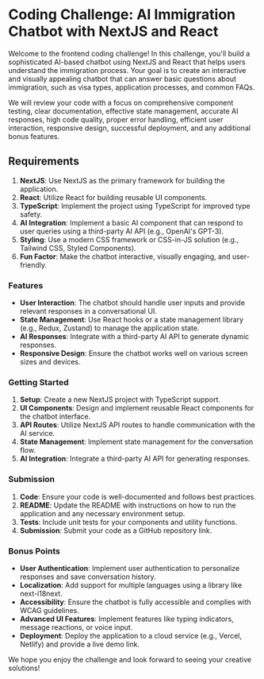 # Coding Challenge: AI Immigration Chatbot with NextJS and React

Welcome to the frontend coding challenge! In this challenge, you'll build a sophisticated AI-based chatbot using NextJS and React that helps users understand the immigration process. Your goal is to create an interactive and visually appealing chatbot that can answer basic questions about immigration, such as visa types, application processes, and common FAQs.

We will review your code with a focus on comprehensive component testing, clear documentation, effective state management, accurate AI responses, high code quality, proper error handling, efficient user interaction, responsive design, successful deployment, and any additional bonus features.

## Requirements

1. **NextJS**: Use NextJS as the primary framework for building the application.
2. **React**: Utilize React for building reusable UI components.
3. **TypeScript**: Implement the project using TypeScript for improved type safety.
4. **AI Integration**: Implement a basic AI component that can respond to user queries using a third-party AI API (e.g., OpenAI's GPT-3).
5. **Styling**: Use a modern CSS framework or CSS-in-JS solution (e.g., Tailwind CSS, Styled Components).
6. **Fun Factor**: Make the chatbot interactive, visually engaging, and user-friendly.

### Features

- **User Interaction**: The chatbot should handle user inputs and provide relevant responses in a conversational UI.
- **State Management**: Use React hooks or a state management library (e.g., Redux, Zustand) to manage the application state.
- **AI Responses**: Integrate with a third-party AI API to generate dynamic responses.
- **Responsive Design**: Ensure the chatbot works well on various screen sizes and devices.

### Getting Started

1. **Setup**: Create a new NextJS project with TypeScript support.
2. **UI Components**: Design and implement reusable React components for the chatbot interface.
3. **API Routes**: Utilize NextJS API routes to handle communication with the AI service.
4. **State Management**: Implement state management for the conversation flow.
5. **AI Integration**: Integrate a third-party AI API for generating responses.

### Submission

1. **Code**: Ensure your code is well-documented and follows best practices.
2. **README**: Update the README with instructions on how to run the application and any necessary environment setup.
3. **Tests**: Include unit tests for your components and utility functions.
4. **Submission**: Submit your code as a GitHub repository link.

### Bonus Points

- **User Authentication**: Implement user authentication to personalize responses and save conversation history.
- **Localization**: Add support for multiple languages using a library like next-i18next.
- **Accessibility**: Ensure the chatbot is fully accessible and complies with WCAG guidelines.
- **Advanced UI Features**: Implement features like typing indicators, message reactions, or voice input.
- **Deployment**: Deploy the application to a cloud service (e.g., Vercel, Netlify) and provide a live demo link.

We hope you enjoy the challenge and look forward to seeing your creative solutions!
